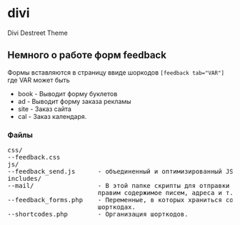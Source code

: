 divi
====

Divi Destreet Theme

## Немного о работе форм feedback

Формы вставляются в страницу ввиде шоркодов
```[feedback tab="VAR"]```
где VAR может быть
* book - Выводит форму буклетов
* ad - Выводит форму заказа рекламы
* site - Заказ сайта
* cal - Заказ календаря.

### Файлы
<pre>
css/
--feedback.css
js/
--feedback_send.js      - объединенный и оптимизированный JS
includes/
--mail/                 - В этой папке скрипты для отправки почты (пока ни как не обрабатывал). Здесь 
                        правим содержимое писем, адреса и т.п.
--feedback_forms.php    - Переменные, в которых храниться содержимое блоков с формами, они выводятся в 
                        шорткодах.
--shortcodes.php        - Организация шорткодов.
</pre>